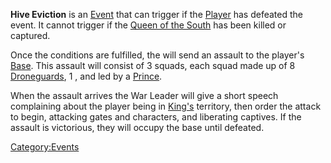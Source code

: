 **Hive Eviction** is an [Event](Events.md "wikilink") that can trigger if
the [Player](Nameless.md "wikilink") has defeated the [](Southern_Hive_Visit.md) event. It cannot trigger if the
[Queen of the South](Queen_of_the_South.md "wikilink") has been killed or
captured.

Once the conditions are fulfilled, the [](02%20-%20Projects%20&%20Wikis/Kenshi/Kenshi%20Wiki/Kenshi%20Wiki%20Template/Southern_Hive.md) will send an assault to the player's
[Base](Guide_to_Building_an_Outpost.md "wikilink"). This assault will
consist of 3 squads, each squad made up of 8
[Droneguards](Droneguard.md "wikilink"), 1 [](War_Gorillo.md), and led by a
[Prince](Prince.md "wikilink").

When the assault arrives the War Leader will give a short speech
complaining about the player being in [King's](King.md "wikilink")
territory, then order the attack to begin, attacking gates and
characters, and liberating captives. If the assault is victorious, they
will occupy the base until defeated.

[Category:Events](Category:Events "wikilink")